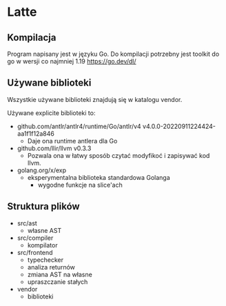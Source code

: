 # Latte

## Kompilacja
Program napisany jest w języku Go. Do kompilacji potrzebny jest toolkit do go w wersji co najmniej 1.19
https://go.dev/dl/

## Używane biblioteki
Wszystkie używane biblioteki znajdują się w katalogu vendor.

Używane explicite biblioteki to:
- github.com/antlr/antlr4/runtime/Go/antlr/v4 v4.0.0-20220911224424-aa1f1f12a846
  - Daje ona runtime antlera dla Go
- github.com/llir/llvm v0.3.3
  - Pozwala ona w łatwy sposób czytać modyfikoć i zapisywać kod llvm.
- golang.org/x/exp
  - eksperymentalna biblioteka standardowa Golanga
    - wygodne funkcje na slice'ach 

## Struktura plików
- src/ast
  - własne AST
- src/compiler
  - kompilator
- src/frontend
  - typechecker
  - analiza returnów
  - zmiana AST na własne
  - upraszczanie stałych
- vendor
    - biblioteki